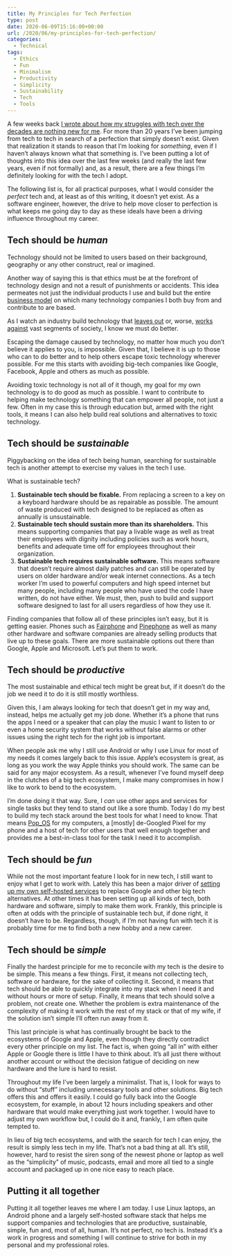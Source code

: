 ```yaml
---
title: My Principles for Tech Perfection
type: post
date: 2020-06-09T15:16:00+00:00
url: /2020/06/my-principles-for-tech-perfection/
categories:
  - Technical
tags:
  - Ethics
  - Fun
  - Minimalism
  - Productivity
  - Simplicity
  - Sustainability
  - Tech
  - Tools
---
```


A few weeks back [I wrote about how my struggles with tech over the decades are nothing new for me][1]. For more than 20 years I’ve been jumping from tech to tech in search of a perfection that simply doesn’t exist.
Given that realization it stands to reason that I’m looking for _something_, even if I haven’t always known what that something is. I’ve been putting a lot of thoughts into this idea over the last few weeks (and really the last few years, even if not formally) and, as a result, there are a few things I’m definitely looking for with the tech I adopt.

The following list is, for all practical purposes, what I would consider the _perfect_ tech and, at least as of this writing, it doesn’t yet exist. As a software engineer, however, the drive to help move closer to perfection is what keeps me going day to day as these ideals have been a driving influence throughout my career.

## Tech should be _human_

Technology should not be limited to users based on their background, geography or any other construct, real or imagined.

Another way of saying this is that ethics must be at the forefront of technology design and not a result of punishments or accidents. This idea permeates not just the individual products I use and build but the entire [business model][2] on which many technology companies I both buy from and contribute to are based.

As I watch an industry build technology that [leaves out][3] or, worse, [works against][4] vast segments of society, I know we must do better.

Escaping the damage caused by technology, no matter how much you don’t believe it applies to you, is impossible. Given that, I believe it is up to those who can to do better and to help others escape toxic technology wherever possible. For me this starts with avoiding big-tech companies like Google, Facebook, Apple and others as much as possible.

Avoiding toxic technology is not all of it though, my goal for my own technology is to do good as much as possible. I want to contribute to helping make technology something that can empower all people, not just a few. Often in my case this is through education but, armed with the right tools, it means I can also help build real solutions and alternatives to toxic technology.

## Tech should be _sustainable_

Piggybacking on the idea of tech being human, searching for sustainable tech is another attempt to exercise my values in the tech I use.

What is sustainable tech?

1. **Sustainable tech should be fixable.** From replacing a screen to a key on a keyboard hardware should be as repairable as possible. The amount of waste produced with tech designed to be replaced as often as annually is unsustainable.
2. **Sustainable tech should sustain more than its shareholders.** This means supporting companies that pay a livable wage as well as treat their employees with dignity including policies such as work hours, benefits and adequate time off for employees throughout their organization.
3. **Sustainable tech requires sustainable software.** This means software that doesn’t require almost daily patches and can still be operated by users on older hardware and/or weak internet connections. As a tech worker I’m used to powerful computers and high speed internet but many people, including many people who have used the code I have written, do not have either. We must, then, push to build and support software designed to last for all users regardless of how they use it.

Finding companies that follow all of these principles isn’t easy, but it is getting easier. Phones such as [Fairphone][5] and [Pinephone][6] as well as many other hardware and software companies are already selling products that live up to these goals. There are more sustainable options out there than Google, Apple and Microsoft. Let’s put them to work.

## Tech should be _productive_

The most sustainable and ethical tech might be great but, if it doesn’t do the job we need it to do it is still mostly worthless.

Given this, I am always looking for tech that doesn’t get in my way and, instead, helps me actually get my job done. Whether it’s a phone that runs the apps I need or a speaker that can play the music I want to listen to or even a home security system that works without false alarms or other issues using the right tech for the right job is important.

When people ask me why I still use Android or why I use Linux for most of my needs it comes largely back to this issue. Apple’s ecosystem is great, as long as you work the way Apple thinks you should work. The same can be said for any major ecosystem. As a result, whenever I’ve found myself deep in the clutches of a big tech ecosystem, I make many compromises in how I like to work to bend to the ecosystem.

I’m done doing it that way. Sure, I _can_ use other apps and services for single tasks but they tend to stand out like a sore thumb. Today I do my best to build my tech stack around the best tools for what I need to know. That means [Pop_OS][7] for my computers, a [mostly] de-Googled Pixel for my phone and a host of tech for other users that well enough together and provides me a best-in-class tool for the task I need it to accomplish.

## Tech should be _fun_

While not the most important feature I look for in new tech, I still want to enjoy what I get to work with. Lately this has been a major driver of [setting up my own self-hosted services][8] to replace Google and other big tech alternatives. At other times it has been setting up all kinds of tech, both hardware and software, simply to make them work. Frankly, this principle is often at odds with the principle of sustainable tech but, if done right, it doesn’t have to be. Regardless, though, if I’m not having fun with tech it is probably time for me to find both a new hobby and a new career.

## Tech should be _simple_

Finally the hardest principle for me to reconcile with my tech is the desire to be simple. This means a few things. First, it means not collecting tech, software or hardware, for the sake of collecting it. Second, it means that tech should be able to quickly integrate into my stack when I need it and without hours or more of setup. Finally, it means that tech should solve a problem, not create one. Whether the problem is extra maintenance of the complexity of making it work with the rest of my stack or that of my wife, if the solution isn’t simple I’ll often run away from it.

This last principle is what has continually brought be back to the ecosystems of Google and Apple, even though they directly contradict every other principle on my list. The fact is, when going “all in” with either Apple or Google there is little I have to think about. It’s all just there without another account or without the decision fatigue of deciding on new hardware and the lure is hard to resist.

Throughout my life I’ve been largely a minimalist. That is, I look for ways to do without “stuff” including unnecessary tools and other solutions. Big tech offers this and offers it easily. I could go fully back into the Google ecosystem, for example, in about 12 hours including speakers and other hardware that would make everything just work together. I would have to adjust my own workflow but, I could do it and, frankly, I am often quite tempted to.

In lieu of big tech ecosystems, and with the search for tech I can enjoy, the result is simply less tech in my life. That’s not a bad thing at all. It’s still, however, hard to resist the siren song of the newest phone or laptop as well as the “simplicity” of music, podcasts, email and more all tied to a single account and packaged up in one nice easy to reach place.

## Putting it all together

Putting it all together leaves me where I am today. I use Linux laptops, an Android phone and a largely self-hosted software stack that helps me support companies and technologies that are productive, sustainable, simple, fun and, most of all, human. It’s not perfect, no tech is. Instead it’s a work in progress and something I will continue to strive for both in my personal and my professional roles.

 [1]: /2020/05/my-struggles-with-tech-are-not-new/
 [2]: https://en.wikipedia.org/wiki/Surveillance_capitalism
 [3]: https://gizmodo.com/why-cant-this-soap-dispenser-identify-dark-skin-1797931773
 [4]: https://www.npr.org/2018/03/20/595338116/what-did-cambridge-analytica-do-during-the-2016-election
 [5]: https://www.fairphone.com/en/
 [6]: https://www.pine64.org/pinephone/
 [7]: https://pop.system76.com/
 [8]: /2020/04/leaving-big-tech-behind-take-2/